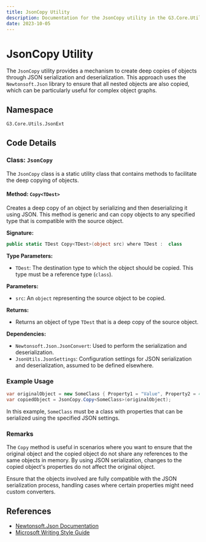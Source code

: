 ```yaml
---
title: JsonCopy Utility
description: Documentation for the JsonCopy utility in the G3.Core.Utils.JsonExt namespace.
date: 2023-10-05
---
```


# JsonCopy Utility

The `JsonCopy` utility provides a mechanism to create deep copies of objects through JSON serialization and deserialization. This approach uses the `Newtonsoft.Json` library to ensure that all nested objects are also copied, which can be particularly useful for complex object graphs.

## Namespace

`G3.Core.Utils.JsonExt`

## Code Details

### Class: `JsonCopy`

The `JsonCopy` class is a static utility class that contains methods to facilitate the deep copying of objects.

#### Method: `Copy<TDest>`

Creates a deep copy of an object by serializing and then deserializing it using JSON. This method is generic and can copy objects to any specified type that is compatible with the source object.

**Signature:**

```csharp
public static TDest Copy<TDest>(object src) where TDest :  class
```

**Type Parameters:**

- `TDest`: The destination type to which the object should be copied. This type must be a reference type (`class`).

**Parameters:**

- `src`: An `object` representing the source object to be copied.

**Returns:**

- Returns an object of type `TDest` that is a deep copy of the source object.

**Dependencies:**

- `Newtonsoft.Json.JsonConvert`: Used to perform the serialization and deserialization.
- `JsonUtils.JsonSettings`: Configuration settings for JSON serialization and deserialization, assumed to be defined elsewhere.

### Example Usage

```csharp
var originalObject = new SomeClass { Property1 = "Value", Property2 = 42 };
var copiedObject = JsonCopy.Copy<SomeClass>(originalObject);
```

In this example, `SomeClass` must be a class with properties that can be serialized using the specified JSON settings.

### Remarks

The `Copy` method is useful in scenarios where you want to ensure that the original object and the copied object do not share any references to the same objects in memory. By using JSON serialization, changes to the copied object's properties do not affect the original object.

Ensure that the objects involved are fully compatible with the JSON serialization process, handling cases where certain properties might need custom converters.

## References

- [Newtonsoft.Json Documentation](https://www.newtonsoft.com/json/help/html/N_Newtonsoft_Json.htm)
- [Microsoft Writing Style Guide](https://learn.microsoft.com/en-us/style-guide/welcome/)
```